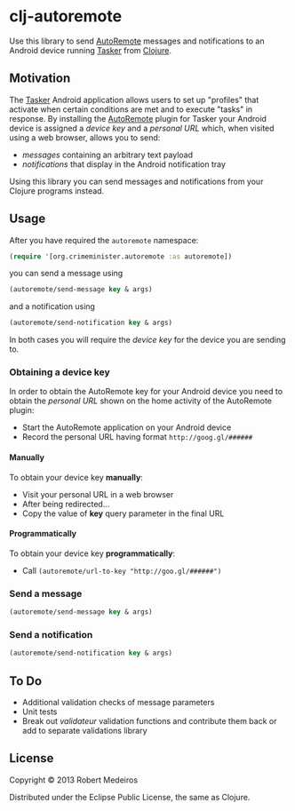 # clj-autoremote

Use this library to send [AutoRemote](http://joaoapps.com/autoremote/)
messages and notifications to an Android device running
[Tasker](http://tasker.dinglisch.net/) from
[Clojure](http://clojure.org).

## Motivation

The [Tasker](http://tasker.dinglisch.net/) Android application allows users to set up "profiles" that activate when certain conditions are met and to execute "tasks" in response. By installing the [AutoRemote](http://joaoapps.com/autoremote/) plugin for Tasker your Android device is assigned a *device key* and a *personal URL* which, when visited using a web browser, allows you to send:

* *messages* containing an arbitrary text payload
* *notifications* that display in the Android notification tray

Using this library you can send messages and notifications from your Clojure programs instead.

## Usage

After you have required the `autoremote` namespace:

```clojure
(require '[org.crimeminister.autoremote :as autoremote])
```

you can send a message using

```clojure
(autoremote/send-message key & args)
```

and a notification using

```clojure
(autoremote/send-notification key & args)
```

In both cases you will require the *device key* for the device you are sending to.

### Obtaining a device key

In order to obtain the AutoRemote key for your Android device you need to obtain the *personal URL* shown on the home activity of the AutoRemote plugin:

* Start the AutoRemote application on your Android device
* Record the personal URL having format `http://goog.gl/######`

#### Manually

To obtain your device key **manually**:

* Visit your personal URL in a web browser
* After being redirected…
* Copy the value of **key** query parameter in the final URL

#### Programmatically

To obtain your device key **programmatically**:

* Call `(autoremote/url-to-key "http://goo.gl/######")`

### Send a message

```clojure
(autoremote/send-message key & args)
```

### Send a notification

```clojure
(autoremote/send-notification key & args)
```

## To Do

* Additional validation checks of message parameters
* Unit tests
* Break out *validateur* validation functions and contribute them back or add to separate validations library

## License

Copyright © 2013 Robert Medeiros

Distributed under the Eclipse Public License, the same as Clojure.
